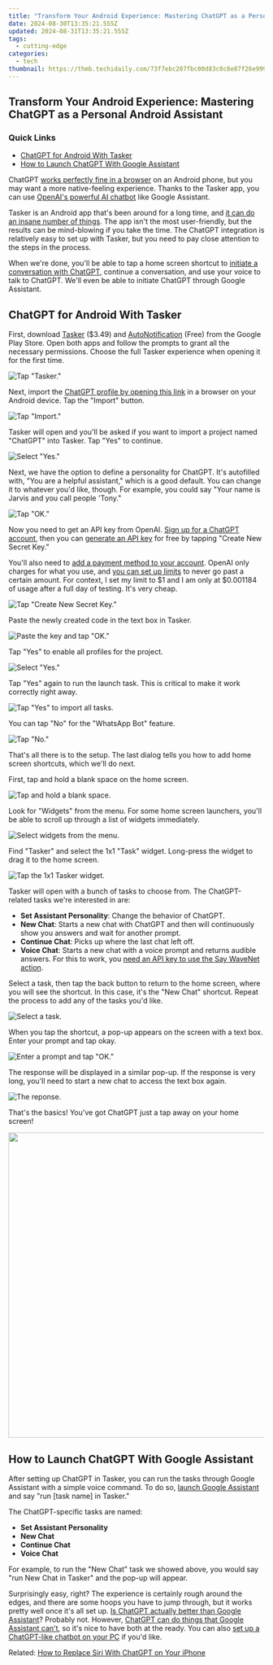 ```yaml
---
title: "Transform Your Android Experience: Mastering ChatGPT as a Personal Android Assistant"
date: 2024-08-30T13:35:21.555Z
updated: 2024-08-31T13:35:21.555Z
tags:
  - cutting-edge
categories:
  - tech
thumbnail: https://thmb.techidaily.com/73f7ebc207fbc00d83c0c8e87f26e999ea76fd79d74b53a2390f5259c104bea7.jpg
---
```


## Transform Your Android Experience: Mastering ChatGPT as a Personal Android Assistant

### Quick Links

* [ChatGPT for Android With Tasker](https://youtube-videos.techidaily.com/2024-approved-10-must-see-vr-videos-on-youtube-for-deep-immersion/)
* [How to Launch ChatGPT With Google Assistant](https://youtube-tips.techidaily.com/king-youtubes-hidden-view-tracking-method/)

 ChatGPT [works perfectly fine in a browser](https://win11-tips.techidaily.com/how-to-use-apple-maps-on-a-windows-pc/) on an Android phone, but you may want a more native-feeling experience. Thanks to the Tasker app, you can use [OpenAI's powerful AI chatbot](https://smart-video-editing.techidaily.com/new-how-to-find-free-sites-for-sound-effect-and-add-them-in-final-cut-pro-for-2024/) like Google Assistant.

 Tasker is an Android app that's been around for a long time, and [it can do an insane number of things](https://howto.techidaily.com/why-does-my-asus-rog-phone-8-keep-turning-off-by-itself-6-fixes-are-here-drfone-by-drfone-fix-android-problems-fix-android-problems/). The app isn't the most user-friendly, but the results can be mind-blowing if you take the time. The ChatGPT integration is relatively easy to set up with Tasker, but you need to pay close attention to the steps in the process.

 When we're done, you'll be able to tap a home screen shortcut to [initiate a conversation with ChatGPT](https://extra-resources.techidaily.com/new-capture-clarity-editing-insights-for-professional-results/), continue a conversation, and use your voice to talk to ChatGPT. We'll even be able to initiate ChatGPT through Google Assistant.

##  ChatGPT for Android With Tasker

 First, download [Tasker](https://www.anrdoezrs.net/links/3607085/type/dlg/sid/UUhtgUeUpU202266/https://play.google.com/store/apps/details?id=net.dinglisch.android.taskerm) ($3.49) and [AutoNotification](https://www.anrdoezrs.net/links/3607085/type/dlg/sid/UUhtgUeUpU202266/https://play.google.com/store/apps/details?id=com.joaomgcd.autonotification) (Free) from the Google Play Store. Open both apps and follow the prompts to grant all the necessary permissions. Choose the full Tasker experience when opening it for the first time.

![Tap &quot;Tasker.&quot;](https://static1.howtogeekimages.com/wordpress/wp-content/uploads/2023/03/2023-03-28_15-36-54.jpg) 

 Next, import the [ChatGPT profile by opening this link](https://taskernet.com/shares/?user=AS35m8ne7oO4s%2BaDx%2FwlzjdFTfVMWstg1ay5AkpiNdrLoSXEZdFfw1IpXiyJCVLNW0yn&id=Project%3AChat+GPT) in a browser on your Android device. Tap the "Import" button.

![Tap &quot;Import.&quot;](https://static1.howtogeekimages.com/wordpress/wp-content/uploads/2023/03/2023-03-28_15-39-20.jpg) 

 Tasker will open and you'll be asked if you want to import a project named "ChatGPT" into Tasker. Tap "Yes" to continue.

![Select &quot;Yes.&quot;](https://static1.howtogeekimages.com/wordpress/wp-content/uploads/2023/03/2023-03-28_15-40-41.jpg) 

 Next, we have the option to define a personality for ChatGPT. It's autofilled with, "You are a helpful assistant," which is a good default. You can change it to whatever you'd like, though. For example, you could say "Your name is Jarvis and you call people 'Tony."

![Tap &quot;OK.&quot;](https://static1.howtogeekimages.com/wordpress/wp-content/uploads/2023/03/2023-03-28_15-44-36.jpg) 

 Now you need to get an API key from OpenAI. [Sign up for a ChatGPT account](https://chat.openai.com/auth/login), then you can [generate an API key](https://platform.openai.com/account/api-keys) for free by tapping "Create New Secret Key."

 You'll also need to [add a payment method to your account](https://platform.openai.com/account/billing/payment-methods). OpenAI only charges for what you use, and [you can set up limits](https://platform.openai.com/account/billing/limits) to never go past a certain amount. For context, I set my limit to $1 and I am only at $0.001184 of usage after a full day of testing. It's very cheap.

![Tap &quot;Create New Secret Key.&quot;](https://static1.howtogeekimages.com/wordpress/wp-content/uploads/2023/03/2023-03-28_15-47-55.jpg) 

 Paste the newly created code in the text box in Tasker.

![Paste the key and tap &quot;OK.&quot;](https://static1.howtogeekimages.com/wordpress/wp-content/uploads/2023/03/2023-03-28_15-50-46.jpg) 

 Tap "Yes" to enable all profiles for the project.

![Select &quot;Yes.&quot;](https://static1.howtogeekimages.com/wordpress/wp-content/uploads/2023/03/2023-03-28_15-51-09.jpg) 

 Tap "Yes" again to run the launch task. This is critical to make it work correctly right away.

![Tap &quot;Yes&quot; to import all tasks.](https://static1.howtogeekimages.com/wordpress/wp-content/uploads/2023/03/2023-03-28_15-52-14.jpg) 

 You can tap "No" for the "WhatsApp Bot" feature.

![Tap &quot;No.&quot;](https://static1.howtogeekimages.com/wordpress/wp-content/uploads/2023/03/2023-03-28_15-52-43.jpg) 

 That's all there is to the setup. The last dialog tells you how to add home screen shortcuts, which we'll do next.

 First, tap and hold a blank space on the home screen.

![Tap and hold a blank space.](https://static1.howtogeekimages.com/wordpress/wp-content/uploads/2021/06/2021-06-14_10-50-49.png) 

 Look for "Widgets" from the menu. For some home screen launchers, you'll be able to scroll up through a list of widgets immediately.

![Select widgets from the menu.](https://static1.howtogeekimages.com/wordpress/wp-content/uploads/2021/06/2021-06-14_10-51-29.png) 

 Find "Tasker" and select the 1x1 "Task" widget. Long-press the widget to drag it to the home screen.

![Tap the 1x1 Tasker widget.](https://static1.howtogeekimages.com/wordpress/wp-content/uploads/2023/03/2023-03-28_16-17-20.jpg) 

 Tasker will open with a bunch of tasks to choose from. The ChatGPT-related tasks we're interested in are:

* **Set Assistant Personality**: Change the behavior of ChatGPT.
* **New Chat**: Starts a new chat with ChatGPT and then will continuously show you answers and wait for another prompt.
* **Continue Chat**: Picks up where the last chat left off.
* **Voice Chat**: Starts a new chat with a voice prompt and returns audible answers. For this to work, you [need an API key to use the Say WaveNet action](https://tasker.joaoapps.com/userguide/en/help/ah%5Fsay%5Fwavenet.html).

 Select a task, then tap the back button to return to the home screen, where you will see the shortcut. In this case, it's the "New Chat" shortcut. Repeat the process to add any of the tasks you'd like.

![Select a task.](https://static1.howtogeekimages.com/wordpress/wp-content/uploads/2023/03/2023-03-28_16-22-55.jpg) 

 When you tap the shortcut, a pop-up appears on the screen with a text box. Enter your prompt and tap okay.

![Enter a prompt and tap &quot;OK.&quot;](https://static1.howtogeekimages.com/wordpress/wp-content/uploads/2023/03/2023-03-28_16-26-28.jpg) 

 The response will be displayed in a similar pop-up. If the response is very long, you'll need to start a new chat to access the text box again.

![The reponse.](https://static1.howtogeekimages.com/wordpress/wp-content/uploads/2023/03/2023-03-28_16-27-24.jpg) 

 That's the basics! You've got ChatGPT just a tap away on your home screen!

<!-- affiliate ads begin -->
<a href="https://appsumo.8odi.net/c/5597632/2075482/7443" target="_top" id="2075482"><img src="//a.impactradius-go.com/display-ad/7443-2075482" border="0" alt="" width="1200" height="600"/></a><img height="0" width="0" src="https://appsumo.8odi.net/i/5597632/2075482/7443" style="position:absolute;visibility:hidden;" border="0" />
<!-- affiliate ads end -->
##  How to Launch ChatGPT With Google Assistant

 After setting up ChatGPT in Tasker, you can run the tasks through Google Assistant with a simple voice command. To do so, [launch Google Assistant](https://facebook-videos.techidaily.com/new-capturing-the-skies-dji-drone-content-for-facebook-live-for-2024/) and say "run \[task name\] in Tasker."

 The ChatGPT-specific tasks are named:

* **Set Assistant Personality**
* **New Chat**
* **Continue Chat**
* **Voice Chat**

 For example, to run the "New Chat" task we showed above, you would say "run New Chat in Tasker" and the pop-up will appear.

 Surprisingly easy, right? The experience is certainly rough around the edges, and there are some hoops you have to jump through, but it works pretty well once it's all set up. [Is ChatGPT actually better than Google Assistant](https://vp-tips.techidaily.com/2024-approved-navigating-through-linkedin-account-termination-procedures/)? Probably not. However, [ChatGPT can do things that Google Assistant can't](https://win-dash.techidaily.com/how-to-update-your-amd-radeon-graphics-card-drivers-effectively/), so it's nice to have both at the ready. You can also [set up a ChatGPT-like chatbot on your PC](https://tech-revival.techidaily.com/solving-the-problem-why-does-chatgpt-forget-our-talks/) if you'd like.

Related: [How to Replace Siri With ChatGPT on Your iPhone](https://remote-screen-capture.techidaily.com/updated-win10-gaming-sessions-best-recording-approaches/)

<ins class="adsbygoogle"
     style="display:block"
     data-ad-format="autorelaxed"
     data-ad-client="ca-pub-7571918770474297"
     data-ad-slot="1223367746"></ins>



<ins class="adsbygoogle"
     style="display:block"
     data-ad-client="ca-pub-7571918770474297"
     data-ad-slot="8358498916"
     data-ad-format="auto"
     data-full-width-responsive="true"></ins>


